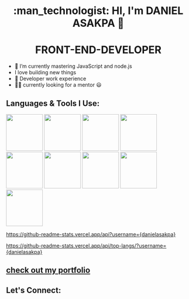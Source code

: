 <h1 align="center">:man_technologist: HI, I'm DANIEL ASAKPA 👋</h1>

<h1 align="center">FRONT-END-DEVELOPER</h1>



- 📖 I’m currently mastering JavaScript and node.js
-  I love building new things
-  🐙 Developer work experience
- :raising_hand_man: currently looking for a mentor :smiley:

<h2>Languages & Tools I Use:</h2>

<p float="left">
 <img src="https://img.shields.io/badge/HTML5-E34F26?style=for-the-badge&logo=html5&logoColor=white" width="100">
 <img src="https://img.shields.io/badge/CSS3-1572B6?style=for-the-badge&logo=css3&logoColor=white" width="100">
 <img src="https://img.shields.io/badge/JavaScript-323330?style=for-the-badge&logo=javascript&logoColor=F7DF1E" width="100" display="inline">
 <img src="https://img.shields.io/badge/Bootstrap-563D7C?style=for-the-badge&logo=bootstrap&logoColor=white" width="100" display="inline">
 <img src="https://img.shields.io/badge/Node.js-339933?style=for-the-badge&logo=nodedotjs&logoColor=white" width="100" display="inline">
 <img src="https://img.shields.io/badge/MongoDB-4EA94B?style=for-the-badge&logo=mongodb&logoColor=white" width="100" display="inline">
 <img src="https://img.shields.io/badge/React-20232A?style=for-the-badge&logo=react&logoColor=61DAFB" width="100" display="inline">

 <img src="https://img.shields.io/badge/Visual_Studio_Code-0078D4?style=for-the-badge&logo=visual%20studio%20code&logoColor=white" width="100" >
 <img src="https://img.shields.io/badge/GIT-E44C30?style=for-the-badge&logo=git&logoColor=white" width="100" >
</p>

https://github-readme-stats.vercel.app/api?username={danielasakpa}

https://github-readme-stats.vercel.app/api/top-langs/?username={danielasakpa}


<h2><a href="https://danielasakpa.github.io/portfolio-website/">check out my portfolio</a></h2>


<h2>Let's Connect:</h2>







